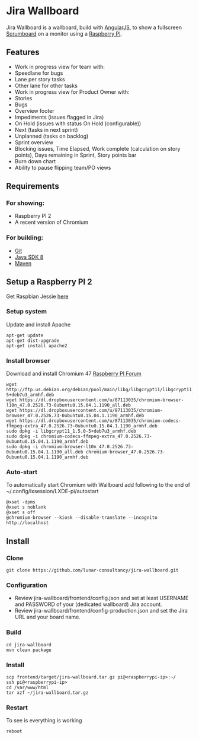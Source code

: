 # Jira Wallboard

Jira Wallboard is a wallboard, build with [AngularJS](https://angularjs.org), to show a fullscreen [Scrumboard](https://en.wikipedia.org/wiki/Scrum_\(software_development\)) on a monitor using a [Raspberry PI](https://www.raspberrypi.org).

## Features

* Work in progress view for team with:
 * Speedlane for bugs
 * Lane per story tasks
 * Other lane for other tasks
* Work in progress view for Product Owner with:
 * Stories
 * Bugs
* Overview footer
 * Impediments (issues flagged in Jira)
 * On Hold (issues with status On Hold (configurable))
 * Next (tasks in next sprint)
 * Unplanned (tasks on backlog)
* Sprint overview
 * Blocking issues, Time Elapsed, Work complete (calculation on story points), Days remaining in Sprint, Story points bar 
* Burn down chart
* Ability to pause flipping team/PO views

## Requirements

### For showing:
* Raspberry PI 2
* A recent version of Chromium

### For building:
* [Git](https://git-scm.com/)
* [Java SDK 8](http://www.oracle.com/technetwork/java/javase/overview/index.html)
* [Maven](https://maven.apache.org)

## Setup a Raspberry PI 2

Get Raspbian Jessie [here](https://www.raspberrypi.org/downloads/raspbian)

### Setup system

Update and install Apache

```
apt-get update
apt-get dist-upgrade
apt-get install apache2
```

### Install browser

Download and install Chromium 47 [Raspberry PI Forum](https://www.raspberrypi.org/forums/viewtopic.php?t=121195)

```
wget http://ftp.us.debian.org/debian/pool/main/libg/libgcrypt11/libgcrypt11_1.5.0-5+deb7u3_armhf.deb
wget https://dl.dropboxusercontent.com/u/87113035/chromium-browser-l10n_47.0.2526.73-0ubuntu0.15.04.1.1190_all.deb
wget https://dl.dropboxusercontent.com/u/87113035/chromium-browser_47.0.2526.73-0ubuntu0.15.04.1.1190_armhf.deb
wget https://dl.dropboxusercontent.com/u/87113035/chromium-codecs-ffmpeg-extra_47.0.2526.73-0ubuntu0.15.04.1.1190_armhf.deb
sudo dpkg -i libgcrypt11_1.5.0-5+deb7u3_armhf.deb
sudo dpkg -i chromium-codecs-ffmpeg-extra_47.0.2526.73-0ubuntu0.15.04.1.1190_armhf.deb
sudo dpkg -i chromium-browser-l10n_47.0.2526.73-0ubuntu0.15.04.1.1190_all.deb chromium-browser_47.0.2526.73-0ubuntu0.15.04.1.1190_armhf.deb
```

### Auto-start

To automatically start Chromium with Wallboard add following to the end of ~/.config/lxsession/LXDE-pi/autostart

```
@xset -dpms
@xset s noblank
@xset s off
@chromium-browser --kiosk --disable-translate --incognito http://localhost
```

## Install

### Clone

```
git clone https://github.com/lunar-consultancy/jira-wallboard.git
```

### Configuration

* Review jira-wallboard/frontend/config.json and set at least USERNAME and PASSWORD of your (dedicated wallboard) Jira account.
* Review jira-wallboard/frontend/config-production.json and set the Jira URL and your board name.  

### Build

```
cd jira-wallboard
mvn clean package
```

### Install

```
scp frontend/target/jira-wallboard.tar.gz pi@<raspberrypi-ip>:~/
ssh pi@<raspberrypi-ip>
cd /var/www/html
tar xzf ~/jira-wallboard.tar.gz
```

### Restart

To see is everything is working

```
reboot
```